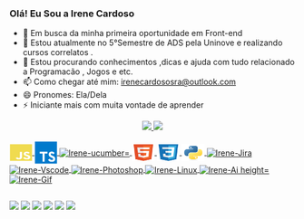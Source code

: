 ### Olá! Eu Sou a Irene Cardoso 


- 🔭 Em busca da minha primeira oportunidade em Front-end
- 🌱 Estou atualmente no 5°Semestre de ADS pela Uninove e realizando cursos correlatos .
- 🤔 Estou procurando conhecimentos ,dicas e ajuda com tudo relacionado a Programacão , Jogos e etc.
- 📫 Como chegar até mim: irenecardososra@outlook.com
- 😄 Pronomes: Ela/Dela
- ⚡ Iniciante mais com muita vontade de aprender 


<div align="center">
  <a href="https://github.com/IreneCardoso/IreneCardoso">
  <img height="180em" src="https://github-readme-stats.vercel.app/api?username=IreneCardoso&show_icons=true&theme=dracula&include_all_commits=true&count_private=true"/>
  <img height="180em" src="https://github-readme-stats.vercel.app/api/top-langs/?username=IreneCardoso&layout=compact&langs_count=7&theme=dracula"/>
</div>
  
  
  
<div style="display: inline_block"><br>
  <img align="center" alt="Irene-Js" height="30" width="40" src="https://raw.githubusercontent.com/devicons/devicon/master/icons/javascript/javascript-plain.svg">
  <img align="center" alt="Irene-Tsheight="30" width="40" src="https://raw.githubusercontent.com/devicons/devicon/master/icons/typescript/typescript-plain.svg">
  <img align="center" alt="Irene-ucumber="30" width="40" src="https://cdn.jsdelivr.net/gh/devicons/devicon/icons/cucumber/cucumber-plain.svg">
  <img align="center" alt="Irene-HTML" height="30" width="40" src="https://raw.githubusercontent.com/devicons/devicon/master/icons/html5/html5-original.svg">
  <img align="center" alt="Irene-CSS" height="30" width="40" src="https://raw.githubusercontent.com/devicons/devicon/master/icons/css3/css3-original.svg">
  <img align="center" alt="Irene-Python" height="30" width="40" src="https://raw.githubusercontent.com/devicons/devicon/master/icons/python/python-original.svg">
  <img align="center" alt="Irene-Jira" height="30" width="40" src="https://cdn.jsdelivr.net/gh/devicons/devicon/icons/jira/jira-original.svg">
  <img align="center" alt="Irene-Vscode" height="30" width="40" src="https://cdn.jsdelivr.net/gh/devicons/devicon/icons/vscode/vscode-original.svg">
  <img align="center" alt="Irene-Photoshop" height="30" width="40" src="https://cdn.jsdelivr.net/gh/devicons/devicon/icons/photoshop/photoshop-plain.svg">
  <img align="center" alt="Irene-Linux" height="30" width="40" src="https://cdn.jsdelivr.net/gh/devicons/devicon/icons/linux/linux-original.svg">
  <img align="center" alt="Irene-Ai height="30" width="40" src="https://cdn.jsdelivr.net/gh/devicons/devicon/icons/illustrator/illustrator-line.svg">
  <img align="rigth" alt="Irene-Gif"src="https://i.picasion.com/pic91/7f754da090ebda902883bb6a278cfa4a.gif">
</div>
  
  ##
 
<div> 
  <a href="https://www.youtube.com/channel/UCalLD_SsXANKIq1p3f-hJFg" target="_blank"><img src="https://img.shields.io/badge/YouTube-FF0000?style=for-the-badge&logo=youtube&logoColor=white" target="_blank"></a>
  <a href="https://www.instagram.com/irenepelentier/" target="_blank"><img src="https://img.shields.io/badge/-Instagram-%23E4405F?style=for-the-badge&logo=instagram&logoColor=white" target="_blank"></a>
 	<a href="https://www.twitch.tv/gasaiyunogames" target="_blank"><img src="https://img.shields.io/badge/Twitch-9146FF?style=for-the-badge&logo=twitch&logoColor=white" target="_blank"></a>
 <a href="https://discord.gg/VEX8UUdW" target="_blank"><img src="https://img.shields.io/badge/Discord-7289DA?style=for-the-badge&logo=discord&logoColor=white" target="_blank"></a> 
  <a href = "mailto:irenecardososra@outlook.com"><img src="https://img.shields.io/badge/-Gmail-%23333?style=for-the-badge&logo=gmail&logoColor=white" target="_blank"></a>
  <a href="https://www.linkedin.com/in/irenecardososilva/" target="_blank"><img src="https://img.shields.io/badge/-LinkedIn-%230077B5?style=for-the-badge&logo=linkedin&logoColor=white" target="_blank">
  </a> 
 
</div>
